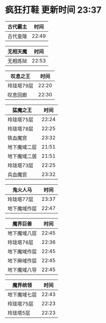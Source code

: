 # 疯狂打鞋 更新时间 23:37

| 古代霸主   | 时间    |
|--------|-------|
| 古代皇陵 | 22:49 |

| 无相天魔   | 时间    |
|--------|-------|
| 无相炼狱 | 22:53 |

| 叹息之王   | 时间    |
|--------|-------|
| 玲珑塔79层 | 22:20 |
| 叹息回廊 | 22:30 |

| 猛魔之王   | 时间    |
|--------|-------|
| 玲珑塔75层 | 22:24 |
| 玲珑塔78层 | 22:25 |
| 铁血魔宫 | 23:32 |
| 地下魔域二层 | 21:51 |
| 地下魔域二居 | 21:51 |
| 玲珑塔73层 | 22:25 |
| 兵血魔宫 | 23:32 |

| 鬼火人马   | 时间    |
|--------|-------|
| 玲珑塔77层 | 23:37 |
| 地下魔域作层 | 22:47 |

| 魔界巨兽   | 时间    |
|--------|-------|
| 地下魔域八层 | 22:45 |
| 玲珑塔76层 | 22:36 |
| 地下魔域作层 | 22:45 |
| 地下麻域作层 | 22:45 |
| 地下魔域八导 | 22:45 |

| 魔界统领   | 时间    |
|--------|-------|
| 地下魔域七层 | 22:43 |
| 玲珑塔75层 | 22:23 |
| 玲珑塔5层 | 22:23 |